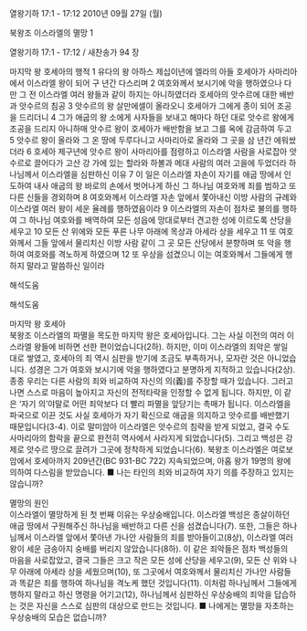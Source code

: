 열왕기하 17:1 - 17:12 
2010년 09월 27일 (월)

북왕조 이스라엘의 멸망 1



열왕기하 17:1 - 17:12 / 새찬송가 94 장


마지막 왕 호세아의 행적 
1 유다의 왕 아하스 제십이년에 엘라의 아들 호세아가 사마리아에서 이스라엘 왕이 되어 구 년간 다스리며 2 여호와께서 보시기에 악을 행하였으나 다만 그 전 이스라엘 여러 왕들과 같이 하지는 아니하였더라 
호세아의 앗수르에 대한 배반과 앗수르의 침공
3 앗수르의 왕 살만에셀이 올라오니 호세아가 그에게 종이 되어 조공을 드리더니 4 그가 애굽의 왕 소에게 사자들을 보내고 해마다 하던 대로 앗수르 왕에게 조공을 드리지 아니하매 앗수르 왕이 호세아가 배반함을 보고 그를 옥에 감금하여 두고 5 앗수르 왕이 올라와 그 온 땅에 두루다니고 사마리아로 올라와 그 곳을 삼 년간 에워쌌더라 6 호세아 제구년에 앗수르 왕이 사마리아를 점령하고 이스라엘 사람을 사로잡아 앗수르로 끌어다가 고산 강 가에 있는 할라와 하볼과 메대 사람의 여러 고을에 두었더라 
하나님께서 이스라엘을 심판하신 이유
7 이 일은 이스라엘 자손이 자기를 애굽 땅에서 인도하여 내사 애굽의 왕 바로의 손에서 벗어나게 하신 그 하나님 여호와께 죄를 범하고 또 다른 신들을 경외하며 8 여호와께서 이스라엘 자손 앞에서 쫓아내신 이방 사람의 규례와 이스라엘 여러 왕이 세운 율례를 행하였음이라 9 이스라엘의 자손이 점차로 불의를 행하여 그 하나님 여호와를 배역하여 모든 성읍에 망대로부터 견고한 성에 이르도록 산당을 세우고 10 모든 산 위에와 모든 푸른 나무 아래에 목상과 아세라 상을 세우고 11 또 여호와께서 그들 앞에서 물리치신 이방 사람 같이 그 곳 모든 산당에서 분향하며 또 악을 행하여 여호와를 격노하게 하였으며 12 또 우상을 섬겼으니 이는 여호와께서 그들에게 행하지 말라고 말씀하신 일이라

해석도움





해석도움

마지막 왕 호세아  
북왕조 이스라엘의 파멸을 목도한 마지막 왕은 호세아입니다. 그는 사실 이전의 여러 이스라엘 왕들에 비하면 선한 편이었습니다(2하). 하지만, 이미 이스라엘의 죄악은 쌓일 대로 쌓였고, 호세아의 죄 역시 심판을 받기에 조금도 부족하거나, 모자란 것은 아니었습니다. 성경은 그가 여호와 보시기에 악을 행하였다고 분명하게 지적하고 있습니다(2상). 종종 우리는 다른 사람의 죄와 비교하여 자신의 의(義)를 주장할 때가 있습니다. 그러고 나면 스스로 마음이 높아지고 자신의 전적타락을 인정할 수 없게 됩니다. 하지만, 이 같은 ‘자기 의’야말로 어떤 죄악보다 더 빨리 파멸을 앞당기는 촉매가 됩니다. 이스라엘을 파국으로 이끈 것도 사실 호세아가 자기 확신으로 애굽을 의지하고 앗수르를 배반했기 때문입니다(3-4). 이로 말미암아 이스라엘은 앗수르의 침략을 받게 되었고, 결국 수도 사마리아의 함락을 끝으로 완전히 역사에서 사라지게 되었습니다(5). 그리고 백성은 강제로 앗수르 땅으로 끌려가 그곳에 정착하게 되었습니다(6). 북왕조 이스라엘은 여로보암에서 호세아까지 209년간(BC 931-BC 722) 지속되었으며, 아홉 왕가 19명의 왕에 의하여 다스림을 받았습니다.
■ 나는 타인의 죄와 비교하여 자기 의를 주장하고 있지는 않습니까? 

멸망의 원인  
이스라엘이 멸망하게 된 첫 번째 이유는 우상숭배입니다. 이스라엘 백성은 종살이하던 애굽 땅에서 구원해주신 하나님을 배반하고 다른 신을 섬겼습니다(7). 또한, 그들은 하나님께서 이스라엘 앞에서 쫓아낸 가나안 사람들의 죄를 받아들이고(8상), 이스라엘 여러 왕이 세운 금송아지 숭배를 버리지 않았습니다(8하). 이 같은 죄악들은 점차 백성들의 마음을 사로잡았고, 결국 그들은 크고 작은 모든 성에 산당을 세우고(9), 모든 산 위와 나무 아래에 아세라 상을 세웠으며(10), 또 그곳에서 여호와께서 물리치신 가나안 사람들과 똑같은 죄를 행하여 하나님을 격노케 했던 것입니다(11). 이처럼 하나님께서 그들에게 행하지 말라고 하신 명령을 어기고(12), 하나님께서 심판하신 우상숭배의 죄악을 답습하는 것은 자신을 스스로 심판의 대상으로 만드는 것입니다. 
■ 나에게는 멸망을 자초하는 우상숭배의 모습은 없습니까?
